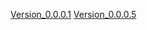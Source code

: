 [Version_0.0.0.1](https://github.com/schnoog/php_atproto_packed/raw/main/php_atproto_packed_Version_0.0.0.1.zip)
[Version_0.0.0.5](https://github.com/schnoog/php_atproto_packed/raw/main/php_atproto_packed_Version_0.0.0.5.zip)
